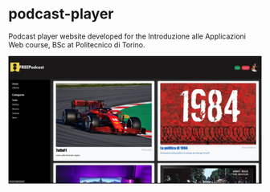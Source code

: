 # podcast-player
Podcast player website developed for the Introduzione alle Applicazioni Web course, BSc at Politecnico di Torino.

![Podcast Player Screenshot](homepage.JPG)